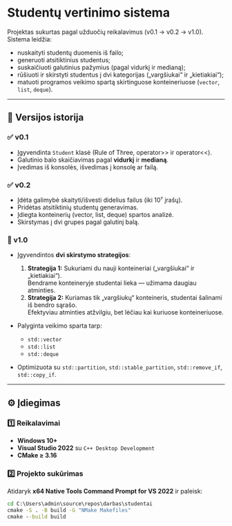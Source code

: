 # Studentų vertinimo sistema

Projektas sukurtas pagal užduočių reikalavimus (v0.1 → v0.2 → v1.0).  
Sistema leidžia:
- nuskaityti studentų duomenis iš failo;
- generuoti atsitiktinius studentus;
- suskaičiuoti galutinius pažymius (pagal vidurkį ir medianą);
- rūšiuoti ir skirstyti studentus į dvi kategorijas („vargšiukai“ ir „kietiakiai“);
- matuoti programos veikimo spartą skirtinguose konteineriuose (`vector`, `list`, `deque`).

---

## 💾 Versijos istorija

### ✅ v0.1
- Įgyvendinta `Student` klasė (Rule of Three, operator>> ir operator<<).
- Galutinio balo skaičiavimas pagal **vidurkį** ir **medianą**.
- Įvedimas iš konsolės, išvedimas į konsolę ar failą.

### ✅ v0.2
- Įdėta galimybė skaityti/išvesti didelius failus (iki 10⁷ įrašų).
- Pridėtas atsitiktinių studentų generavimas.
- Įdiegta konteinerių (vector, list, deque) spartos analizė.
- Skirstymas į dvi grupes pagal galutinį balą.

### 🚀 v1.0
- Įgyvendintos **dvi skirstymo strategijos**:
  1. **Strategija 1:** Sukuriami du nauji konteineriai („vargšiukai“ ir „kietiakiai“).  
     Bendrame konteineryje studentai lieka — užimama daugiau atminties.
  2. **Strategija 2:** Kuriamas tik „vargšiukų“ konteineris, studentai šalinami iš bendro sąrašo.  
     Efektyviau atminties atžvilgiu, bet lėčiau kai kuriuose konteineriuose.

- Palyginta veikimo sparta tarp:
  - `std::vector`
  - `std::list`
  - `std::deque`

- Optimizuota su `std::partition`, `std::stable_partition`, `std::remove_if`, `std::copy_if`.

---

## ⚙️ Įdiegimas

### 1️⃣ Reikalavimai
- **Windows 10+**  
- **Visual Studio 2022** su `C++ Desktop Development`
- **CMake ≥ 3.16**

### 2️⃣ Projekto sukūrimas

Atidaryk **x64 Native Tools Command Prompt for VS 2022** ir paleisk:

```bat
cd C:\Users\admin\source\repos\darbas\studentai
cmake -S . -B build -G "NMake Makefiles"
cmake --build build
